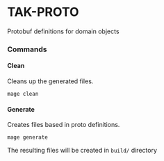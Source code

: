 # TAK-PROTO

Protobuf definitions for domain objects

### Commands
#### Clean
Cleans up the generated files.
```
mage clean
```

#### Generate
Creates files based in proto definitions.
```
mage generate
```
The resulting files will be created in `build/` directory